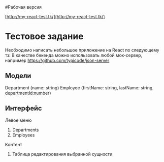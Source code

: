 #Рабочая версия

[http://my-react-test.tk/](http://my-react-test.tk/)

# Тестовое задание

Необходимо написать небольшое приложение на React по следующему тз:
В качестве бекенда можно использовать любой мок-сервер, например https://github.com/typicode/json-server

## Модели

Department (name: string)
Employee (firstName: string, lastName: string, departmentId:number) 

## Интерфейс

Левое меню

1. Departments
2. Employees

Контент 

1. Таблица редактирования выбранной сущности
